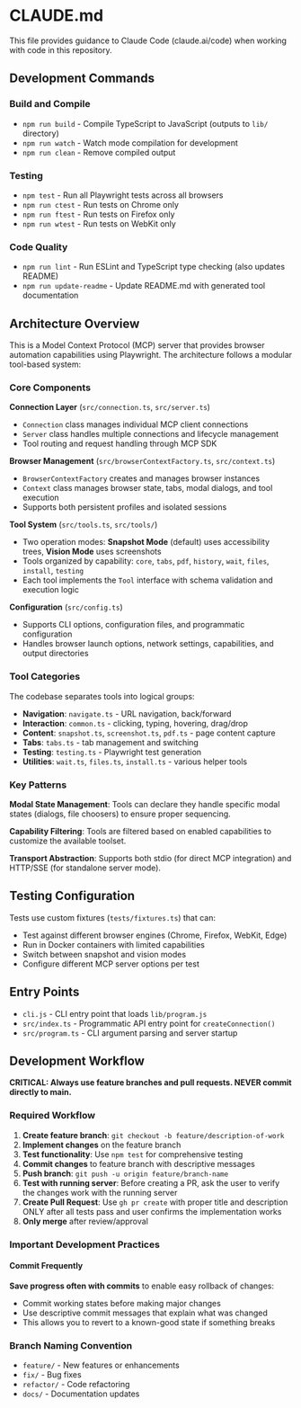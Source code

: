 # CLAUDE.md

This file provides guidance to Claude Code (claude.ai/code) when working with code in this repository.

## Development Commands

### Build and Compile
- `npm run build` - Compile TypeScript to JavaScript (outputs to `lib/` directory)
- `npm run watch` - Watch mode compilation for development
- `npm run clean` - Remove compiled output

### Testing
- `npm test` - Run all Playwright tests across all browsers
- `npm run ctest` - Run tests on Chrome only
- `npm run ftest` - Run tests on Firefox only  
- `npm run wtest` - Run tests on WebKit only

### Code Quality
- `npm run lint` - Run ESLint and TypeScript type checking (also updates README)
- `npm run update-readme` - Update README.md with generated tool documentation

## Architecture Overview

This is a Model Context Protocol (MCP) server that provides browser automation capabilities using Playwright. The architecture follows a modular tool-based system:

### Core Components

**Connection Layer** (`src/connection.ts`, `src/server.ts`)
- `Connection` class manages individual MCP client connections
- `Server` class handles multiple connections and lifecycle management
- Tool routing and request handling through MCP SDK

**Browser Management** (`src/browserContextFactory.ts`, `src/context.ts`)
- `BrowserContextFactory` creates and manages browser instances
- `Context` class manages browser state, tabs, modal dialogs, and tool execution
- Supports both persistent profiles and isolated sessions

**Tool System** (`src/tools.ts`, `src/tools/`)
- Two operation modes: **Snapshot Mode** (default) uses accessibility trees, **Vision Mode** uses screenshots
- Tools organized by capability: `core`, `tabs`, `pdf`, `history`, `wait`, `files`, `install`, `testing`
- Each tool implements the `Tool` interface with schema validation and execution logic

**Configuration** (`src/config.ts`)
- Supports CLI options, configuration files, and programmatic configuration
- Handles browser launch options, network settings, capabilities, and output directories

### Tool Categories

The codebase separates tools into logical groups:
- **Navigation**: `navigate.ts` - URL navigation, back/forward
- **Interaction**: `common.ts` - clicking, typing, hovering, drag/drop  
- **Content**: `snapshot.ts`, `screenshot.ts`, `pdf.ts` - page content capture
- **Tabs**: `tabs.ts` - tab management and switching
- **Testing**: `testing.ts` - Playwright test generation
- **Utilities**: `wait.ts`, `files.ts`, `install.ts` - various helper tools

### Key Patterns

**Modal State Management**: Tools can declare they handle specific modal states (dialogs, file choosers) to ensure proper sequencing.

**Capability Filtering**: Tools are filtered based on enabled capabilities to customize the available toolset.

**Transport Abstraction**: Supports both stdio (for direct MCP integration) and HTTP/SSE (for standalone server mode).

## Testing Configuration

Tests use custom fixtures (`tests/fixtures.ts`) that can:
- Test against different browser engines (Chrome, Firefox, WebKit, Edge)
- Run in Docker containers with limited capabilities
- Switch between snapshot and vision modes
- Configure different MCP server options per test

## Entry Points

- `cli.js` - CLI entry point that loads `lib/program.js`
- `src/index.ts` - Programmatic API entry point for `createConnection()`
- `src/program.ts` - CLI argument parsing and server startup

## Development Workflow

**CRITICAL: Always use feature branches and pull requests. NEVER commit directly to main.**

### Required Workflow
1. **Create feature branch**: `git checkout -b feature/description-of-work`
2. **Implement changes** on the feature branch
3. **Test functionality**: Use `npm test` for comprehensive testing
4. **Commit changes** to feature branch with descriptive messages
5. **Push branch**: `git push -u origin feature/branch-name`
6. **Test with running server**: Before creating a PR, ask the user to verify the changes work with the running server
7. **Create Pull Request**: Use `gh pr create` with proper title and description ONLY after all tests pass and user confirms the implementation works
8. **Only merge** after review/approval

### Important Development Practices

#### Commit Frequently
**Save progress often with commits** to enable easy rollback of changes:
- Commit working states before making major changes
- Use descriptive commit messages that explain what was changed
- This allows you to revert to a known-good state if something breaks

### Branch Naming Convention
- `feature/` - New features or enhancements
- `fix/` - Bug fixes
- `refactor/` - Code refactoring
- `docs/` - Documentation updates